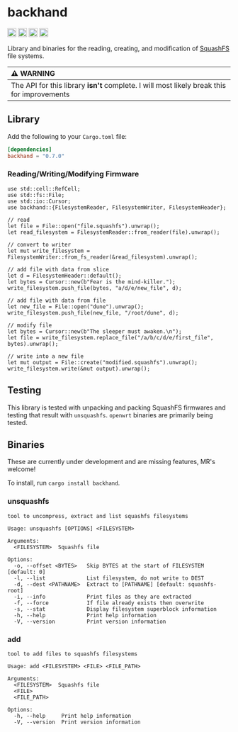 backhand
===============================

[<img alt="github" src="https://img.shields.io/badge/github-wcampbell0x2a/backhand-8da0cb?style=for-the-badge&labelColor=555555&logo=github" height="20">](https://github.com/wcampbell0x2a/backhand)
[<img alt="crates.io" src="https://img.shields.io/crates/v/backhand.svg?style=for-the-badge&color=fc8d62&logo=rust" height="20">](https://crates.io/crates/backhand)
[<img alt="docs.rs" src="https://img.shields.io/badge/docs.rs-backhand-66c2a5?style=for-the-badge&labelColor=555555&logo=docs.rs" height="20">](https://docs.rs/backhand)
[<img alt="build status" src="https://img.shields.io/github/actions/workflow/status/wcampbell0x2a/backhand/main.yml?branch=master&style=for-the-badge" height="20">](https://github.com/wcampbell0x2a/backhand/actions?query=branch%3Amaster)

Library and binaries for the reading, creating, and modification
of [SquashFS](https://en.wikipedia.org/wiki/SquashFS) file systems.

| :warning: WARNING                                                                          |
|:-------------------------------------------------------------------------------------------|
| The API for this library **isn't** complete. I will most likely break this for improvements |

## Library
Add the following to your `Cargo.toml` file:
```toml
[dependencies]
backhand = "0.7.0"
```
### Reading/Writing/Modifying Firmware
```rust,no_run
use std::cell::RefCell;
use std::fs::File;
use std::io::Cursor;
use backhand::{FilesystemReader, FilesystemWriter, FilesystemHeader};

// read
let file = File::open("file.squashfs").unwrap();
let read_filesystem = FilesystemReader::from_reader(file).unwrap();

// convert to writer
let mut write_filesystem = FilesystemWriter::from_fs_reader(&read_filesystem).unwrap();

// add file with data from slice
let d = FilesystemHeader::default();
let bytes = Cursor::new(b"Fear is the mind-killer.");
write_filesystem.push_file(bytes, "a/d/e/new_file", d);

// add file with data from file
let new_file = File::open("dune").unwrap();
write_filesystem.push_file(new_file, "/root/dune", d);

// modify file
let bytes = Cursor::new(b"The sleeper must awaken.\n");
let file = write_filesystem.replace_file("/a/b/c/d/e/first_file", bytes).unwrap();

// write into a new file
let mut output = File::create("modified.squashfs").unwrap();
write_filesystem.write(&mut output).unwrap();
```

## Testing
This library is tested with unpacking and packing SquashFS firmwares and testing that result with `unsquashfs`.
`openwrt` binaries are primarily being tested.

## Binaries
These are currently under development and are missing features, MR's welcome!

To install, run `cargo install backhand`.

### unsquashfs
```console
tool to uncompress, extract and list squashfs filesystems

Usage: unsquashfs [OPTIONS] <FILESYSTEM>

Arguments:
  <FILESYSTEM>  Squashfs file

Options:
  -o, --offset <BYTES>   Skip BYTES at the start of FILESYSTEM [default: 0]
  -l, --list             List filesystem, do not write to DEST
  -d, --dest <PATHNAME>  Extract to [PATHNAME] [default: squashfs-root]
  -i, --info             Print files as they are extracted
  -f, --force            If file already exists then overwrite
  -s, --stat             Display filesystem superblock information
  -h, --help             Print help information
  -V, --version          Print version information
```
### add
```console
tool to add files to squashfs filesystems

Usage: add <FILESYSTEM> <FILE> <FILE_PATH>

Arguments:
  <FILESYSTEM>  Squashfs file
  <FILE>
  <FILE_PATH>

Options:
  -h, --help     Print help information
  -V, --version  Print version information
```

